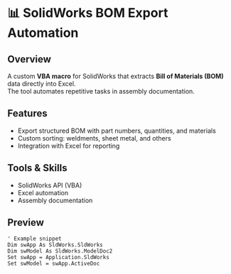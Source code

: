 # 📊 SolidWorks BOM Export Automation

## Overview
A custom **VBA macro** for SolidWorks that extracts **Bill of Materials (BOM)** data directly into Excel.  
The tool automates repetitive tasks in assembly documentation.

## Features
- Export structured BOM with part numbers, quantities, and materials  
- Custom sorting: weldments, sheet metal, and others  
- Integration with Excel for reporting  

## Tools & Skills
- SolidWorks API (VBA)  
- Excel automation  
- Assembly documentation  

## Preview
```vba
' Example snippet
Dim swApp As SldWorks.SldWorks
Dim swModel As SldWorks.ModelDoc2
Set swApp = Application.SldWorks
Set swModel = swApp.ActiveDoc
